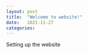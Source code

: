 ```yaml
---
layout: post
title:  "Welcome to website!"
date:   2021-11-27
categories: 
---
```

Setting up the website